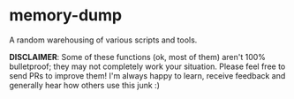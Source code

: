 # memory-dump
 A random warehousing of various scripts and tools.

**DISCLAIMER**: Some of these functions (ok, most of them) aren't 100% bulletproof; they may not completely work your situation. Please feel free to send PRs to improve them! I'm always happy to learn, receive feedback and generally hear how others use this junk :)